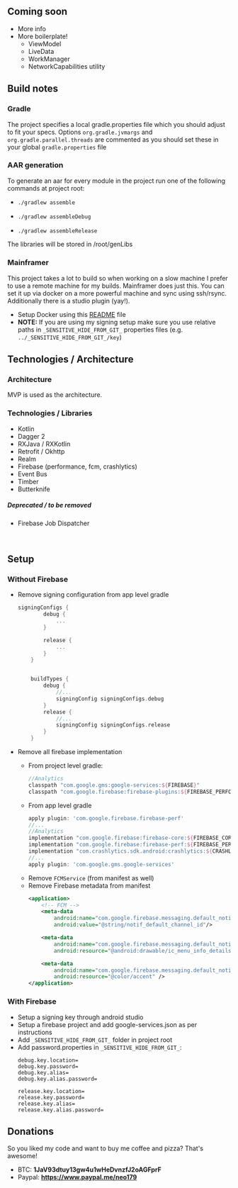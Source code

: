 ## Coming soon ##

- More info
- More boilerplate!
	- ViewModel
	- LiveData
	- WorkManager
	- NetworkCapabilities utility


## Build notes ##

### Gradle ###
The project specifies a local gradle.properties file which you should adjust to fit your specs.
Options `org.gradle.jvmargs` and `org.gradle.parallel.threads` are commented as you should set these
in your global `gradle.properties` file

### AAR generation ###

To generate an aar for every module in the project run one of the following commands at project root:
-   ```bash
    ./gradlew assemble
    ```
-   ```bash
    ./gradlew assembleDebug
    ```
-   ```bash
    ./gradlew assembleRelease
    ```

The libraries will be stored in /root/genLibs

### Mainframer

This project takes a lot to build so when working on a slow machine I prefer to use a remote machine for my builds. Mainframer does just this. You can set it up via docker on a more powerful machine and sync using ssh/rsync. Additionally there is a studio plugin (yay!).

- Setup Docker using this [README](mainframer_docker/README.md) file
- **NOTE:** If you are using my signing setup make sure you use relative paths in `_SENSITIVE_HIDE_FROM_GIT_` properties files (e.g. `../_SENSITIVE_HIDE_FROM_GIT_/key`)


## Technologies / Architecture ##

### Architecture ###
MVP is used as the architecture.

### Technologies / Libraries ###

- Kotlin
- Dagger 2
- RXJava / RXKotlin
- Retrofit / Okhttp
- Realm
- Firebase (performance, fcm, crashlytics)
- Event Bus
- Timber
- Butterknife

##### Deprecated / to be removed #####

- Firebase Job Dispatcher

​	
## Setup ##

### Without Firebase ###

- Remove signing configuration from app level gradle
    ```groovy
    signingConfigs {
            debug {
                ...
            }

            release {
                ...
            }
        }


        buildTypes {
            debug {
                //...
                signingConfig signingConfigs.debug
            }
            release {
                //...
                signingConfig signingConfigs.release
            }
        }
    ```



- Remove all firebase implementation
	- From project level gradle:
        ```groovy
        //Analytics
        classpath "com.google.gms:google-services:${FIREBASE}"
        classpath "com.google.firebase:firebase-plugins:${FIREBASE_PERFORMANCE}"
        ```
	- From app level gradle
        ```groovy
        apply plugin: 'com.google.firebase.firebase-perf'
        //...
        //Analytics
        implementation "com.google.firebase:firebase-core:${FIREBASE_CORE}"
        implementation "com.google.firebase:firebase-perf:${FIREBASE_PERF}"
        implementation "com.crashlytics.sdk.android:crashlytics:${CRASHLYTICS}"
        //...
        apply plugin: 'com.google.gms.google-services'
        ```
	- Remove `FCMService` (from manifest as well)
	- Remove Firebase metadata from manifest
        ```xml
        <application>
            <!-- FCM -->
            <meta-data
                android:name="com.google.firebase.messaging.default_notification_channel_id"
                android:value="@string/notif_default_channel_id"/>

            <meta-data
                android:name="com.google.firebase.messaging.default_notification_icon"
                android:resource="@android:drawable/ic_menu_info_details" />

            <meta-data
                android:name="com.google.firebase.messaging.default_notification_color"
                android:resource="@color/accent" />
        </application>
        ```
	
### With Firebase ###

- Setup a signing key through android studio
- Setup a firebase project and add google-services.json as per instructions
- Add `_SENSITIVE_HIDE_FROM_GIT_` folder in project root
- Add password.properties in `_SENSITIVE_HIDE_FROM_GIT_`:
    ```properties
    debug.key.location=
    debug.key.password=
    debug.key.alias=
    debug.key.alias.password=

    release.key.location=
    release.key.password=
    release.key.alias=
    release.key.alias.password=
    ```

## Donations ##

So you liked my code and want to buy me coffee and pizza? That's awesome!

- BTC: **1JaV93dtuy13gw4u1wHeDvnzfJ2oAGFprF**
- Paypal: **https://www.paypal.me/neo179**